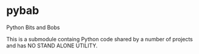 # pybab
Python Bits and Bobs

This is a submodule containg Python code shared by a number of projects and has NO STAND ALONE UTILITY.
